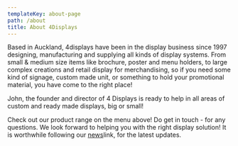 ```yaml
---
templateKey: about-page
path: /about
title: About 4Displays
---
```

Based in Auckland, 4displays have been in the display business since 1997 designing, manufacturing and supplying all kinds of display systems. From small & medium size items like brochure, poster and menu holders, to large complex creations and retail display for merchandising, so if you need some kind of signage, custom made unit, or something to hold your promotional material, you have come to the right place!

John, the founder and director of 4 Displays is ready to help in all areas of custom and ready made displays, big or small!

Check out our product range on the menu above! Do get in touch - for any questions. We look forward to helping you with the right display solution! It is worthwhile following our [news](http://www.4displays.co.nz/news/)link, for the latest updates.
